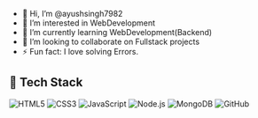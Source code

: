 - 👋 Hi, I’m @ayushsingh7982
- 👀 I’m interested in WebDevelopment
- 🌱 I’m currently learning WebDevelopment(Backend)
- 💞️ I’m looking to collaborate on Fullstack projects
- ⚡ Fun fact: I love solving Errors.


## 🚀 Tech Stack
![HTML5](https://img.shields.io/badge/-HTML5-E34F26?logo=html5&logoColor=fff)
![CSS3](https://img.shields.io/badge/-CSS3-1572B6?logo=css3)
![JavaScript](https://img.shields.io/badge/-JavaScript-F7DF1E?logo=javascript&logoColor=000)
![Node.js](https://img.shields.io/badge/-Node.js-339933?logo=node.js)
![MongoDB](https://img.shields.io/badge/-MongoDB-47A248?logo=mongodb)
![GitHub](https://img.shields.io/badge/-GitHub-181717?logo=github)

<!---
ayushsingh7982/ayushsingh7982 is a ✨ special ✨ repository because its `README.md` (this file) appears on your GitHub profile.
You can click the Preview link to take a look at your changes.
--->
